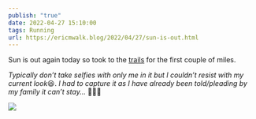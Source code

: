```yaml
---
publish: "true"
date: 2022-04-27 15:10:00
tags: Running
url: https://ericmwalk.blog/2022/04/27/sun-is-out.html
---
```


Sun is out again today so took to the [trails](http://www.strava.com/activities/7049741819) for the first couple of miles.

*Typically don’t take selfies with only me in it but I couldn’t resist with my current look*😆. *I had to capture it as I have already been told/pleading by my family it can’t stay...* 🏃🏻‍♂️


![](https://ericmwalk.blog/uploads/2022/1b6f52da8c.jpg)